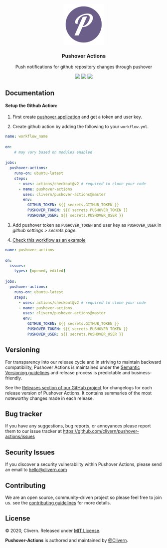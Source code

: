 <p align="center">
    <img alt="Pushover Actions Logo" src="https://raw.githubusercontent.com/Clivern/pushover-actions/master/assets/images/logo.png" height="130" />
    <h3 align="center">Pushover Actions</h3>
    <p align="center">Push notifications for github repository changes through pushover</p>
    <p align="center">
        <a href="https://travis-ci.com/Clivern/pushover-actions"><img src="https://travis-ci.com/Clivern/pushover-actions.svg?branch=master"></a>
        <a href="https://github.com/Clivern/pushover-actions/releases"><img src="https://img.shields.io/badge/Version-0.0.4-red.svg"></a>
        <a href="https://github.com/Clivern/pushover-actions/blob/master/LICENSE"><img src="https://img.shields.io/badge/LICENSE-MIT-orange.svg"></a>
    </p>
</p>


## Documentation

#### Setup the Github Action:

1. First create [pushover application](https://pushover.net/) and get a token and user key.

2. Create github action by adding the following to your `workflow.yml`.

```yml
name: workflow_name

on:
    # may vary based on modules enabled

jobs:
  pushover-actions:
    runs-on: ubuntu-latest
    steps:
      - uses: actions/checkout@v2 # required to clone your code
      - name: pushover-actions
        uses: clivern/pushover-actions@master
        env:
          GITHUB_TOKEN: ${{ secrets.GITHUB_TOKEN }}
          PUSHOVER_TOKEN: ${{ secrets.PUSHOVER_TOKEN }}
          PUSHOVER_USER: ${{ secrets.PUSHOVER_USER }}
```

3. Add pushover token as `PUSHOVER_TOKEN` and user key as `PUSHOVER_USER` in *github settings > secrets page*.

4. [Check this workflow as an example](https://github.com/Clivern/pushover-actions/blob/master/.github/workflows/pushover-actions.yml)

```yml
name: pushover-actions

on:
  issues:
    types: [opened, edited]

jobs:
  pushover-actions:
    runs-on: ubuntu-latest
    steps:
      - uses: actions/checkout@v2 # required to clone your code
      - name: pushover-actions
        uses: clivern/pushover-actions@master
        env:
          GITHUB_TOKEN: ${{ secrets.GITHUB_TOKEN }}
          PUSHOVER_TOKEN: ${{ secrets.PUSHOVER_TOKEN }}
          PUSHOVER_USER: ${{ secrets.PUSHOVER_USER }}
```


## Versioning

For transparency into our release cycle and in striving to maintain backward compatibility, Pushover Actions is maintained under the [Semantic Versioning guidelines](https://semver.org/) and release process is predictable and business-friendly.

See the [Releases section of our GitHub project](https://github.com/clivern/pushover-actions/releases) for changelogs for each release version of Pushover Actions. It contains summaries of the most noteworthy changes made in each release.


## Bug tracker

If you have any suggestions, bug reports, or annoyances please report them to our issue tracker at https://github.com/clivern/pushover-actions/issues


## Security Issues

If you discover a security vulnerability within Pushover Actions, please send an email to [hello@clivern.com](mailto:hello@clivern.com)


## Contributing

We are an open source, community-driven project so please feel free to join us. see the [contributing guidelines](CONTRIBUTING.md) for more details.


## License

© 2020, Clivern. Released under [MIT License](https://opensource.org/licenses/mit-license.php).

**Pushover-Actions** is authored and maintained by [@Clivern](https://github.com/clivern).
